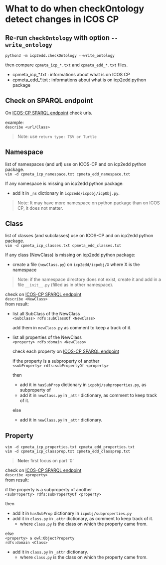 # What to do when checkOntology detect changes in ICOS CP

## Re-run `checkOntology` with option `--write_ontology` 

`python3 -m icp2edd.checkOntology --write_ontology`

then compare `cpmeta_icp_*.txt` and `cpmeta_edd_*.txt` files.  
- cpmeta_icp_*.txt : informations about what is on ICOS CP
- cpmeta_edd_*.txt : informations about what is on icp2edd python package

## Check on SPARQL endpoint
On [ICOS-CP SPARQL endpoint](https://meta.icos-cp.eu/sparqlclient/?type=TSV%20or%20Turtle) check urls.

example:  
`describe <url/Class>`

> Note: use `return type: TSV or Turtle`

## Namespace
list of namespaces (and url) use on ICOS-CP and on icp2edd python package.  
`vim -d cpmeta_icp_namespace.txt cpmeta_edd_namespace.txt`

If any namespace is missing on icp2edd python package:
- add it in `_ns` dictionary in `icp2edd/icpobj/icpObj.py`.
> Note: It may have more namespace on python package than on ICOS CP, it does not matter.

## Class
list of classes (and subclasses) use on ICOS-CP and on icp2edd python package.  
`vim -d cpmeta_icp_classes.txt cpmeta_edd_classes.txt`

If any class (NewClass) is missing on icp2edd python package:
- create a file (`newClass.py`) on `icp2edd/icpobj/X` where X is the namespace
> Note: if the namespace directory does not exist, create it and add in a file `__init__.py` (filled as in other namespace).

check on [ICOS-CP SPARQL endpoint](https://meta.icos-cp.eu/sparqlclient/?type=TSV%20or%20Turtle)   
`describe <NewClass>`  
from result:
- list all SubClass of the NewClass  
    `<SubClass> rdfs:subClassOf <NewClass>` 

    add them in `newClass.py` as comment to keep a track of it.

- list all properties of the NewClass  
    `<property> rdfs:domain <NewClass>`

    check each property on [ICOS-CP SPARQL endpoint](https://meta.icos-cp.eu/sparqlclient/?type=TSV%20or%20Turtle)

    if the property is a subproperty of another  
    `<subProperty> rdfs:subPropertyOf <property>`
    
    then
    - add it in `hasSubProp` dictionary in `icpobj/subproperties.py`, as subproperty of <property> 
    - add it in `newClass.py` in `_attr` dictionary, as comment to keep track of it.

    else
    - add it in `newClass.py` in `_attr` dictionary.

## Property
`vim -d cpmeta_icp_properties.txt cpmeta_edd_properties.txt`  
`vim -d cpmeta_icp_classprop.txt cpmeta_edd_classprop.txt`

> **Note:** first focus on part '0'

check on [ICOS-CP SPARQL endpoint](https://meta.icos-cp.eu/sparqlclient/?type=TSV%20or%20Turtle)  
`describe <property>`  
from result:  

if the property is a subproperty of another  
`<subProperty> rdfs:subPropertyOf <property>`

then
- add it in `hasSubProp` dictionary in `icpobj/subproperties.py` 
- add it in `class.py` in `_attr` dictionary, as comment to keep track of it.  
    - where `class.py` is the class on which the property came from.

else  
    `<property> a owl:ObjectProperty`  
    `rdfs:domain <Class>`

- add it in `class.py` in `_attr` dictionary.
    - where `class.py` is the class on which the property came from.